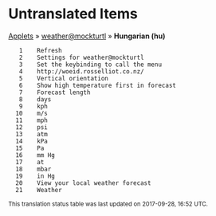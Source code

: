 # Untranslated Items
[Applets](../../../README.md) &#187; [weather@mockturtl](../README.md) &#187; **Hungarian (hu)**

       1	Refresh
       2	Settings for weather@mockturtl
       3	Set the keybinding to call the menu
       4	http://woeid.rosselliot.co.nz/
       5	Vertical orientation
       6	Show high temperature first in forecast
       7	Forecast length
       8	days
       9	kph
      10	m/s
      11	mph
      12	psi
      13	atm
      14	kPa
      15	Pa
      16	mm Hg
      17	at
      18	mbar
      19	in Hg
      20	View your local weather forecast
      21	Weather

<sup>This translation status table was last updated on 2017-09-28, 16:52 UTC.</sup>
